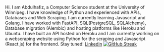 Hi. I am Abdulhafiz, a Computer Science student at the University of Winnipeg. 
I have knowledge of Python and experienced with APIs, Databases and Web Scraping. I am currently learning Javascript and Golang.
I have worked with FastAPI, SQL(PostgreSQL, SQLAlchemy), Database migration (Alembic) and hosting platforms like Heroku and Ubuntu. I have built an API hosted on Heroku and I am currently working on
a webscraping website using Python for the scraping and Javascript (React.js) for the frontend. Stay tuned! 
[LinkedIn](https://www.linkedin.com/in/haaffiiizzz)
[![GitHub Streak](https://streak-stats.demolab.com?user=haaffiiizzz&theme=highcontrast&hide_border=false)](https://git.io/streak-stats)
